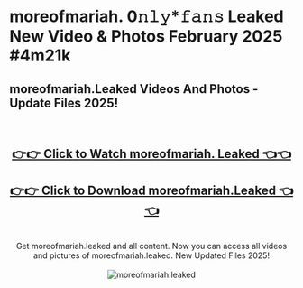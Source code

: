 # moreofmariah. 0𝚗𝚕𝚢*𝚏𝚊𝚗𝚜 Leaked New Video & Photos February 2025 #4m21k

<h2>moreofmariah.Leaked Videos And Photos - Update Files 2025!</h2>
<br>
<div align="center">
<h2><a href="https://mediaupload.pro?title=moreofmariah.&ref=11F" rel="nofollow">👉👉 Click to Watch moreofmariah. Leaked 👈👈</a></h2>
<h2><a href="https://mediaupload.pro?title=moreofmariah.&ref=11F" rel="nofollow">👉👉 Click to Download moreofmariah.Leaked 👈👈</a></h2>
<br>
Get moreofmariah.leaked and all content. Now you can access all videos and pictures of moreofmariah.leaked. New Updated Files 2025!
<br>
<br>
<a href="https://mediaupload.pro?title=moreofmariah.&ref=11F" rel="nofollow" data-target="animated-image.originalLink"><img src="https://i.ibb.co/Gkj2r4b/banner.png" alt="moreofmariah.leaked" style="max-width: 100%; display: inline-block;" data-target="animated-image.originalImage"></a>
</div>
<br>

